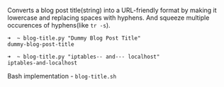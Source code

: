 Converts a blog post title(string) into a URL-friendly format by making it lowercase and replacing spaces with hyphens. And squeeze multiple occurences of hyphens(like `tr -s`).

```shell
➜  ~ blog-title.py "Dummy Blog Post Title"
dummy-blog-post-title

➜  ~ blog-title.py "iptables-- and--- localhost"
iptables-and-localhost
```

Bash implementation - `blog-title.sh`